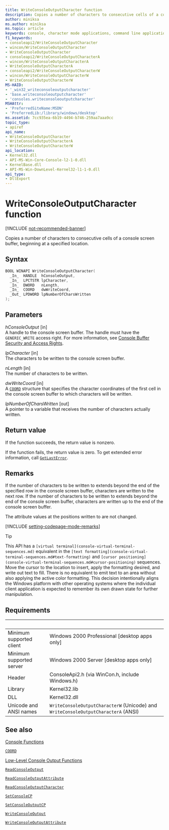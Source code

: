 ```yaml
---
title: WriteConsoleOutputCharacter function
description: Copies a number of characters to consecutive cells of a console screen buffer, beginning at a specified location.
author: miniksa
ms.author: miniksa
ms.topic: article
keywords: console, character mode applications, command line applications, terminal applications, console api
f1_keywords:
- consoleapi2/WriteConsoleOutputCharacter
- wincon/WriteConsoleOutputCharacter
- WriteConsoleOutputCharacter
- consoleapi2/WriteConsoleOutputCharacterA
- wincon/WriteConsoleOutputCharacterA
- WriteConsoleOutputCharacterA
- consoleapi2/WriteConsoleOutputCharacterW
- wincon/WriteConsoleOutputCharacterW
- WriteConsoleOutputCharacterW
MS-HAID:
- '_win32_writeconsoleoutputcharacter'
- 'base.writeconsoleoutputcharacter'
- 'consoles.writeconsoleoutputcharacter'
MSHAttr:
- 'PreferredSiteName:MSDN'
- 'PreferredLib:/library/windows/desktop'
ms.assetid: 7cc935ea-6b19-4494-b746-259aa7aaa9cc
topic_type:
- apiref
api_name:
- WriteConsoleOutputCharacter
- WriteConsoleOutputCharacterA
- WriteConsoleOutputCharacterW
api_location:
- Kernel32.dll
- API-MS-Win-Core-Console-l2-1-0.dll
- KernelBase.dll
- API-MS-Win-DownLevel-Kernel32-l1-1-0.dll
api_type:
- DllExport
---
```


# WriteConsoleOutputCharacter function

[!INCLUDE [not-recommended-banner](./includes/not-recommended-banner.md)]

Copies a number of characters to consecutive cells of a console screen buffer, beginning at a specified location.

## Syntax

```C
BOOL WINAPI WriteConsoleOutputCharacter(
  _In_  HANDLE  hConsoleOutput,
  _In_  LPCTSTR lpCharacter,
  _In_  DWORD   nLength,
  _In_  COORD   dwWriteCoord,
  _Out_ LPDWORD lpNumberOfCharsWritten
);
```

## Parameters

*hConsoleOutput* \[in\]  
A handle to the console screen buffer. The handle must have the `GENERIC_WRITE` access right. For more information, see [Console Buffer Security and Access Rights](console-buffer-security-and-access-rights.md).

*lpCharacter* \[in\]  
The characters to be written to the console screen buffer.

*nLength* \[in\]  
The number of characters to be written.

*dwWriteCoord* \[in\]  
A [`COORD`](coord-str.md) structure that specifies the character coordinates of the first cell in the console screen buffer to which characters will be written.

*lpNumberOfCharsWritten* \[out\]  
A pointer to a variable that receives the number of characters actually written.

## Return value

If the function succeeds, the return value is nonzero.

If the function fails, the return value is zero. To get extended error information, call [`GetLastError`](https://msdn.microsoft.com/library/windows/desktop/ms679360).

## Remarks

If the number of characters to be written to extends beyond the end of the specified row in the console screen buffer, characters are written to the next row. If the number of characters to be written to extends beyond the end of the console screen buffer, characters are written up to the end of the console screen buffer.

The attribute values at the positions written to are not changed.

[!INCLUDE [setting-codepage-mode-remarks](./includes/setting-codepage-mode-remarks.md)]

> [!TIP]
> This API has a `[virtual terminal](console-virtual-terminal-sequences.md)` equivalent in the `[text formatting](console-virtual-terminal-sequences.md#text-formatting)` and `[cursor positioning](console-virtual-terminal-sequences.md#cursor-positioning)` sequences. Move the cursor to the location to insert, apply the formatting desired, and write out text to fill. There is no equivalent to emit text to an area without also applying the active color formatting. This decision intentionally aligns the Windows platform with other operating systems where the individual client application is expected to remember its own drawn state for further manipulation.

## Requirements

| &nbsp; | &nbsp; |
|-|-|
| Minimum supported client | Windows 2000 Professional \[desktop apps only\] |
| Minimum supported server | Windows 2000 Server \[desktop apps only\] |
| Header | ConsoleApi2.h (via WinCon.h, include Windows.h) |
| Library | Kernel32.lib |
| DLL | Kernel32.dll |
| Unicode and ANSI names | `WriteConsoleOutputCharacterW` (Unicode) and `WriteConsoleOutputCharacterA` (ANSI) |

## See also

[Console Functions](console-functions.md)

[`COORD`](coord-str.md)

[Low-Level Console Output Functions](low-level-console-output-functions.md)

[`ReadConsoleOutput`](readconsoleoutput.md)

[`ReadConsoleOutputAttribute`](readconsoleoutputattribute.md)

[`ReadConsoleOutputCharacter`](readconsoleoutputcharacter.md)

[`SetConsoleCP`](setconsolecp.md)

[`SetConsoleOutputCP`](setconsoleoutputcp.md)

[`WriteConsoleOutput`](writeconsoleoutput.md)

[`WriteConsoleOutputAttribute`](writeconsoleoutputattribute.md)
